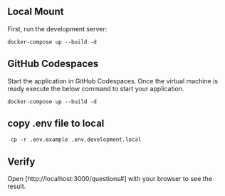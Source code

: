 ## Local Mount

First, run the development server:

```
docker-compose up --build -d
```

## GitHub Codespaces

Start the application in GitHub Codespaces. Once the virtual machine is ready execute the below command to start your application.

```
docker-compose up --build -d
```
## copy .env file to local
```
 cp -r .env.example .env.development.local
```

## Verify

Open [http://localhost:3000/questions#] with your browser to see the result.